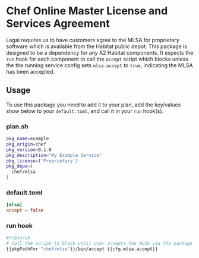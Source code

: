 # Chef Online Master License and Services Agreement
Legal requires us to have customers agree to the MLSA for proprietary software which is available from the Habitat public depot. This package is designed to be a dependency for any A2 Habitat components. It expects the `run` hook for each component to call the `accept` script which blocks unless the the running service config sets `mlsa.accept` to `true`, indicating the MLSA has been accepted.

## Usage
To use this package you need to add it to your plan, add the key/values show below to your `default.toml`, and call it in your `run` hook(s).

### plan.sh
```bash
pkg_name=example
pkg_origin=chef
pkg_version=0.1.0
pkg_description="My Example Service"
pkg_license=('Proprietary')
pkg_deps=(
  chef/mlsa
)
```

### default.toml
```toml
[mlsa]
accept = false
```

### run hook
```sh
#!/bin/sh
# Call the script to block until user accepts the MLSA via the package's config
{{pkgPathFor "chef/mlsa"}}/bin/accept {{cfg.mlsa.accept}}
```

